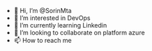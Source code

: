 - 👋 Hi, I’m @SorinMta
- 👀 I’m interested in DevOps
- 🌱 I’m currently learning Linkedin
- 💞️ I’m looking to collaborate on platform azure
- 📫 How to reach me 

<!---
SorinMta/SorinMta is a ✨ special ✨ repository because its `README.md` (this file) appears on your GitHub profile.
You can click the Preview link to take a look at your changes.
--->

